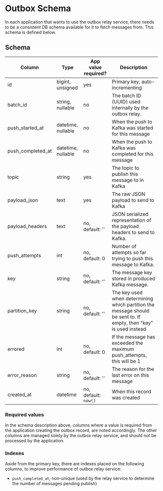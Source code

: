# Outbox Schema

In each application that wants to use the outbox relay service, there needs to be a consistent DB schema available for it to fetch messages from. This schema is defined below.

## Schema

| Column            | Type                    | App value required? | Description                                                             |
|-------------------|-------------------------|---------------------|-------------------------------------------------------------------------|
| id                | bigint, unsigned        | yes                 | Primary key, auto-incrementing                                          |
| batch_id          | string, nullable        | no                  | The batch ID (UUID) used internally by the outbox relay.                |
| push_started_at   | datetime, nullable      | no                  | When the push to Kafka was started for this message                     |
| push_completed_at | datetime, nullable      | no                  | When the push to Kafka was completed for this message                   |
| topic             | string                  | yes                 | The topic to publish this message to in Kafka                           |
| payload_json      | text                    | yes                 | The raw JSON payload to send to Kafka                                   |
| payload_headers   | text                    | no, default: ''     | JSON serialized representation of the payload headers to send to Kafka. |
| push_attempts     | int                     | no, default: 0      | Number of attempts so far trying to push this message to Kafka.         |
| key               | string                  | no, default: ''     | The message key stored in produced Kafka message.                       |
| partition_key     | string                  | no, default: ''     | The key used when determining which partition the message should be sent to. If empty, then "key" is used instead |
| errored           | int                     | no, default: 0      | If the message has exceeded the maximum push_attempts, this will be 1   |
| error_reason      | string                  | no, default: ''     | The reason for the last error on this message                           |
| created_at        | datetime                | no, default: `now()`  | When this record was created                                            |

### Required values

In the schema description above, columns where a value is required from the application creating the outbox record, are noted accordingly. The other columns are managed solely by the outbox relay service, and should not be processed by the application.

### Indexes

Aside from the primary key, there are indexes placed on the following columns, to improve performance of outbox relay service:

* `push_completed_at`, non-unique (used by the relay service to determine the number of messages pending publish)
